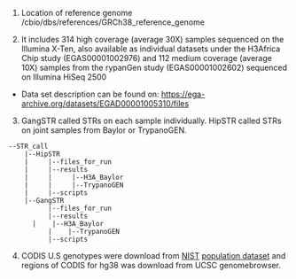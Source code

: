 1. Location of reference genome
/cbio/dbs/references/GRCh38_reference_genome

2. It includes 314 high coverage (average 30X) samples sequenced on the
Illumina X-Ten, also available as individual datasets under the H3Africa Chip
study (EGAS00001002976) and 112 medium coverage (average 10X) samples from the
rypanGen study (EGAS00001002602) sequenced on Illumina HiSeq 2500 
* Data set description can be found on: https://ega-archive.org/datasets/EGAD00001005310/files


3. GangSTR called STRs on each sample individually. HipSTR called STRs on joint samples from Baylor or TrypanoGEN.

```
--STR_call
    |--HipSTR
    |     |--files_for_run
    |     |--results
    |     |     |--H3A_Baylor
    |     |     |--TrypanoGEN
    |     |--scripts
    |--GangSTR
          |--files_for_run
          |--results
	  |    |--H3A_Baylor
          |    |--TrypanoGEN
          |--scripts 
```
4. CODIS U.S genotypes were download from [NIST](https://strbase.nist.gov/fbicore.htm) [population dataset](https://strbase.nist.gov/NISTpop.htm) and regions of CODIS for hg38 was download from UCSC genomebrowser. 
